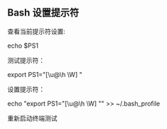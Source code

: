 
## Bash 设置提示符
查看当前提示符设置:

echo $PS1

测试提示符：

export PS1="[\u@\h \W] "

设置提示符：

echo "export PS1=\"[\u@\h \W] \"" >> ~/.bash_profile

重新启动终端测试
